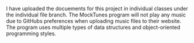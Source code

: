 I have uploaded the docuements for this project in individual classes under the individual file branch.
The MockTunes program will not play any music due to GitHubs preferences when uploading music files to their website.
The program uses multiple types of data structures and object-oriented programming styles.
